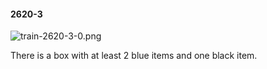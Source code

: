 #### 2620-3
![train-2620-3-0.png](https://github.com/lil-lab/nlvr/raw/master/nlvr/train/images/59/train-2620-3-0.png "train-2620-3-0.png")

There is a box with at least 2 blue items and one black item.